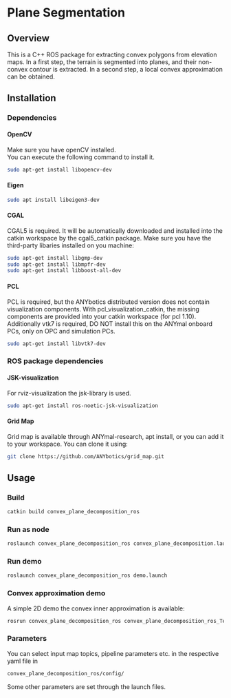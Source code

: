 # Plane Segmentation

## Overview
This is a C++ ROS package for extracting convex polygons from elevation maps.
In a first step, the terrain is segmented into planes, and their non-convex contour is extracted.
In a second step, a local convex approximation can be obtained.

## Installation

### Dependencies

#### OpenCV
Make sure you have openCV installed.  
You can execute the following command to install it.
```bash
sudo apt-get install libopencv-dev
```

#### Eigen
```bash
sudo apt install libeigen3-dev
```

#### CGAL
CGAL5 is required. It will be automatically downloaded and installed into the catkin workspace by the cgal5_catkin package.
Make sure you have the third-party libaries installed on you machine:
```bash
sudo apt-get install libgmp-dev
sudo apt-get install libmpfr-dev
sudo apt-get install libboost-all-dev
```

#### PCL
PCL is required, but the ANYbotics distributed version does not contain visualization components. 
With pcl_visualization_catkin, the missing components are provided into your catkin workspace (for pcl 1.10). 
Additionally vtk7 is required, DO NOT install this on the ANYmal onboard PCs, only on OPC and simulation PCs.
```bash
sudo apt-get install libvtk7-dev
```

### ROS package dependencies

#### JSK-visualization
For rviz-visualization the jsk-library is used.
```bash
sudo apt-get install ros-noetic-jsk-visualization
```

#### Grid Map
Grid map is available through ANYmal-research, apt install, or you can add it to your workspace. You can clone it using:
```bash
git clone https://github.com/ANYbotics/grid_map.git
```

## Usage
### Build
```bash
catkin build convex_plane_decomposition_ros
```

### Run as node
```bash
roslaunch convex_plane_decomposition_ros convex_plane_decomposition.launch
```

### Run demo
```bash
roslaunch convex_plane_decomposition_ros demo.launch
```

### Convex approximation demo
A simple 2D demo the convex inner approximation is available:
```bash
rosrun convex_plane_decomposition_ros convex_plane_decomposition_ros_TestShapeGrowing
```

### Parameters
You can select input map topics, pipeline parameters etc. in the respective yaml file in
```bash
convex_plane_decomposition_ros/config/
```
Some other parameters are set through the launch files.
